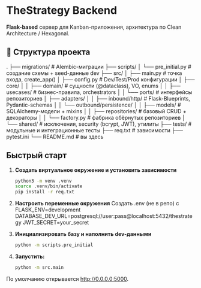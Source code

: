# TheStrategy Backend

**Flask-based** сервер для Kanban-приложения, архитектура по Clean Architecture / Hexagonal.

## 📁 Структура проекта

.
├── migrations/ # Alembic-миграции
├── scripts/
│ └── pre_initial.py # создание схемы + seed-данные dev
├── src/
│ ├── main.py # точка входа, create_app()
│ ├── config.py # Dev/Test/Prod конфигурации
│ ├── core/
│ │ ├── domain/ # сущности (@dataclass), VO, enums
│ │ ├── usecases/ # бизнес-правила, orchestrators
│ │ └── ports/ # интерфейсы репозиториев
│ ├── adapters/
│ │ ├── inbound/http/ # Flask-Blueprints, Pydantic-schemas
│ │ └── outbound/persistence/
│ │ ├── models/ # SQLAlchemy-модели + mixins
│ │ ├── repositories/ # базовый CRUD + декораторы
│ │ └── factory.py # фабрика обёрнутых репозиториев
│ └── shared/ # исключения, security (bcrypt, JWT), утилиты
├── tests/ # модульные и интеграционные тесты
├── req.txt # зависимости
├── pytest.ini
└── README.md # вы здесь


## Быстрый старт

1. **Создать виртуальное окружение и установить зависимости**
   ```bash
   python3 -m venv .venv
   source .venv/bin/activate
   pip install -r req.txt
   ```

2. **Настроить переменные окружения**
    Создать .env (не в репо) с
    FLASK_ENV=development
    DATABASE_DEV_URL=postgresql://user:pass@localhost:5432/thestrategy
    JWT_SECRET=your_secret
    
3. **Инициализировать базу и наполнить dev-данными**
    ```bash
    python -m scripts.pre_initial
    ```
    
4. **Запустить:**
    ```bash
    python -m src.main
    ```
    
По умолчанию открывается http://0.0.0.0:5000.

